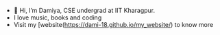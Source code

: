 - 👋 Hi, I’m Damiya, CSE undergrad at IIT Kharagpur.
- I love music, books and coding
- Visit my [website(https://dami-18.github.io/my_website/) to know more
<!---
Dami-18/Dami-18 is a ✨ special ✨ repository because its `README.md` (this file) appears on your GitHub profile.
You can click the Preview link to take a look at your changes.
--->
